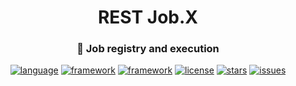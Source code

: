 <div id="header" align="center">
    <h1>REST Job.X</h1>
    <h3>👷 Job registry and execution</h3>
</div>

<div id="badges" align="center">

[![language](https://img.shields.io/badge/Java%2017-e6892e)](https://github.com/justedlev/restjob.x)
[![framework](https://img.shields.io/badge/Spring%20Framework%206-6cb52d)](https://github.com/justedlev/restjob.x)
[![framework](https://img.shields.io/badge/Spring%20Boot%203-6cb52d)](https://github.com/justedlev/restjob.x)
[![license](https://img.shields.io/github/license/justedlev/restjob.x)](https://github.com/justedlev/restjob.x)
[![stars](https://img.shields.io/github/stars/justedlev/restjob.x)](https://github.com/justedlev/restjob.x/star)
[![issues](https://img.shields.io/github/issues/justedlev/restjob.x)](https://github.com/justedlev/restjob.x/issues)

</div>
